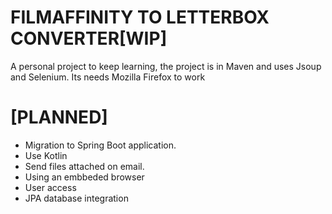 # FILMAFFINITY TO LETTERBOX CONVERTER[WIP]

A personal project to keep learning, the project is in Maven and uses Jsoup and Selenium. Its needs Mozilla Firefox to work

# [PLANNED]
- Migration to Spring Boot application.
- Use Kotlin
- Send files attached on email.
- Using an embbeded browser
- User access
- JPA database integration
